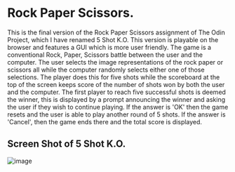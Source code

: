 # Rock Paper Scissors.
This is the final version of the Rock Paper Scissors assignment of The Odin Project, which I have renamed 5 Shot K.O. This version is playable on the browser and features a GUI which is more user friendly. The game is a conventional Rock, Paper, Scissors battle between the user and the computer. The user selects the image representations of the rock paper or scissors all while the computer randomly selects either one of those selections. The player does this for five shots while the scoreboard at the top of the screen keeps score of the number of shots won by both the user and the computer. The first player to reach five successful shots is deemed the winner, this is displayed by a prompt announcing the winner and asking the user if they wish to continue playing. If the answer is 'OK' then the game resets and the user is able to play another round of 5 shots. If the answer is 'Cancel', then the game ends there and the total score is displayed.
## Screen Shot of 5 Shot K.O.
![image](https://user-images.githubusercontent.com/66215320/195347466-4bc93caa-c21f-4a1b-81df-31d142981604.png)
